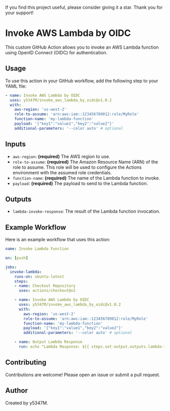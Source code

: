 If you find this project useful, please consider giving it a star. Thank you for your support!

# Invoke AWS Lambda by OIDC

This custom GitHub Action allows you to invoke an AWS Lambda function using OpenID Connect (OIDC) for authentication.

## Usage

To use this action in your GitHub workflow, add the following step to your YAML file:

```yaml
- name: Invoke AWS Lambda by OIDC
  uses: y5347M/invoke_aws_lambda_by_oidc@v1.0.2
  with:
    aws-region: 'us-west-2'
    role-to-assume: 'arn:aws:iam::123456789012:role/MyRole'
    function-name: 'my-lambda-function'
    payload: '{"key1":"value1","key2":"value2"}'
    additional-parameters: '--color auto' # optional
```

## Inputs

- `aws-region`: **(required)** The AWS region to use.
- `role-to-assume`: **(required)** The Amazon Resource Name (ARN) of the role to assume. This role will be used to configure the Actions environment with the assumed role credentials.
- `function-name`: **(required)** The name of the Lambda function to invoke.
- `payload`: **(required)** The payload to send to the Lambda function.

## Outputs

- `lambda-invoke-response`: The result of the Lambda function invocation.

## Example Workflow

Here is an example workflow that uses this action:

```yaml
name: Invoke Lambda Function

on: [push]

jobs:
  invoke-lambda:
    runs-on: ubuntu-latest
    steps:
    - name: Checkout Repository
      uses: actions/checkout@v2

    - name: Invoke AWS Lambda by OIDC
      uses: y5347M/invoke_aws_lambda_by_oidc@v1.0.2
      with:
        aws-region: 'us-west-2'
        role-to-assume: 'arn:aws:iam::123456789012:role/MyRole'
        function-name: 'my-lambda-function'
        payload: '{"key1":"value1","key2":"value2"}'
        additional-parameters: '--color auto' # optional

    - name: Output Lambda Response
      run: echo "Lambda Response: ${{ steps.set-output.outputs.lambda-invoke-response }}"
```

## Contributing

Contributions are welcome! Please open an issue or submit a pull request.

## Author

Created by y5347M.
